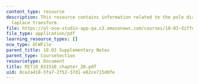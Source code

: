 ```yaml
---
content_type: resource
description: This resource contains information related to the pole diagram and the
  laplace transform.
file: https://ol-ocw-studio-app-qa.s3.amazonaws.com/courses/18-03-differential-equations-spring-2010/0ce2a4185fa72f5237d1e82ce715d0fe_MIT18_031S10_chapter_20.pdf
file_type: application/pdf
learning_resource_types: []
ocw_type: OCWFile
parent_title: 18.03 Supplementary Notes
parent_type: CourseSection
resourcetype: Document
title: MIT18_031S10_chapter_20.pdf
uid: 0ce2a418-5fa7-2f52-37d1-e82ce715d0fe
---
```

